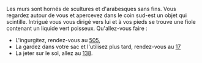 Les murs sont hornés de scultures et d'arabesques sans fins. Vous regardez autour de vous et apercevez dans le coin sud-est un objet qui scintille. Intrigué vous vous dirigé vers lui et à vos pieds se trouve une fiole contenant un liquide vert poisseux. Qu'allez-vous faire : 

- L'ingurgitez, rendez-vous au [505](505), 
- La gardez dans votre sac et l'utilisez plus tard, rendez-vous au [17](17) 
- La jeter sur le sol, allez au [138](138). 
